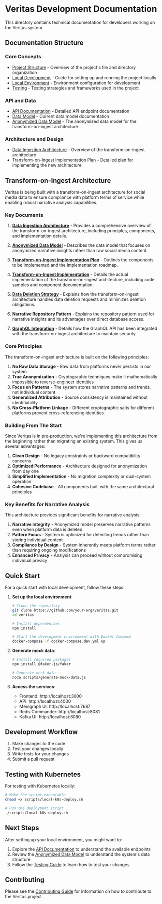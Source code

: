 # Veritas Development Documentation

This directory contains technical documentation for developers working on the Veritas system.

## Documentation Structure

### Core Concepts

- [Project Structure](./project-structure.md) - Overview of the project's file and directory organization
- [Local Development](./local-development.md) - Guide for setting up and running the project locally
- [Local Environment](./local-environment.md) - Environment configuration for development
- [Testing](./testing.md) - Testing strategies and frameworks used in the project

### API and Data

- [API Documentation](./api-docs.md) - Detailed API endpoint documentation
- [Data Model](./data-model.md) - Current data model documentation
- [Anonymized Data Model](./anonymized-data-model.md) - The anonymized data model for the transform-on-ingest architecture

### Architecture and Design

- [Data Ingestion Architecture](./data-ingestion-architecture.md) - Overview of the transform-on-ingest architecture
- [Transform-on-Ingest Implementation Plan](./transform-on-ingest-implementation-plan.md) - Detailed plan for implementing the new architecture

## Transform-on-Ingest Architecture

Veritas is being built with a transform-on-ingest architecture for social media data to ensure compliance with platform terms of service while enabling robust narrative analysis capabilities.

### Key Documents

1. **[Data Ingestion Architecture](./data-ingestion-architecture.md)** - Provides a comprehensive overview of the transform-on-ingest architecture, including principles, components, and implementation details.

2. **[Anonymized Data Model](./anonymized-data-model.md)** - Describes the data model that focuses on anonymized narrative insights rather than raw social media content.

3. **[Transform-on-Ingest Implementation Plan](./transform-on-ingest-implementation-plan.md)** - Outlines the components to be implemented and the implementation roadmap.

4. **[Transform-on-Ingest Implementation](./transform-on-ingest-implementation.md)** - Details the actual implementation of the transform-on-ingest architecture, including code samples and component documentation.

5. **[Data Deletion Strategy](./data-deletion-strategy.md)** - Explains how the transform-on-ingest architecture handles data deletion requests and minimizes deletion obligations.

6. **[Narrative Repository Pattern](./narrative-repository-pattern.md)** - Explains the repository pattern used for narrative insights and its advantages over direct database access.

7. **[GraphQL Integration](./transform-on-ingest-graphql.md)** - Details how the GraphQL API has been integrated with the transform-on-ingest architecture to maintain security.

### Core Principles

The transform-on-ingest architecture is built on the following principles:

1. **No Raw Data Storage** - Raw data from platforms never persists in our system
2. **True Anonymization** - Cryptographic techniques make it mathematically impossible to reverse-engineer identities
3. **Focus on Patterns** - The system stores narrative patterns and trends, not individual content
4. **Generalized Attribution** - Source consistency is maintained without identifiability
5. **No Cross-Platform Linkage** - Different cryptographic salts for different platforms prevent cross-referencing identities

### Building From The Start

Since Veritas is in pre-production, we're implementing this architecture from the beginning rather than migrating an existing system. This gives us several advantages:

1. **Clean Design** - No legacy constraints or backward compatibility concerns
2. **Optimized Performance** - Architecture designed for anonymization from day one
3. **Simplified Implementation** - No migration complexity or dual-system operation
4. **Cohesive Codebase** - All components built with the same architectural principles

### Key Benefits for Narrative Analysis

This architecture provides significant benefits for narrative analysis:

1. **Narrative Integrity** - Anonymized model preserves narrative patterns even when platform data is deleted
2. **Pattern Focus** - System is optimized for detecting trends rather than storing individual content
3. **Compliance by Design** - System inherently meets platform terms rather than requiring ongoing modifications
4. **Enhanced Privacy** - Analysis can proceed without compromising individual privacy

## Quick Start

For a quick start with local development, follow these steps:

1. **Set up the local environment**:
   ```bash
   # Clone the repository
   git clone https://github.com/your-org/veritas.git
   cd veritas
   
   # Install dependencies
   npm install
   
   # Start the development environment with Docker Compose
   docker-compose -f docker-compose.dev.yml up
   ```

2. **Generate mock data**:
   ```bash
   # Install required packages
   npm install @faker-js/faker
   
   # Generate mock data
   node scripts/generate-mock-data.js
   ```

3. **Access the services**:
   - Frontend: http://localhost:3000
   - API: http://localhost:4000
   - Memgraph UI: http://localhost:7687
   - Redis Commander: http://localhost:8081
   - Kafka UI: http://localhost:8080

## Development Workflow

1. Make changes to the code
2. Test your changes locally
3. Write tests for your changes
4. Submit a pull request

## Testing with Kubernetes

For testing with Kubernetes locally:

```bash
# Make the script executable
chmod +x scripts/local-k8s-deploy.sh

# Run the deployment script
./scripts/local-k8s-deploy.sh
```

## Next Steps

After setting up your local environment, you might want to:

1. Explore the [API Documentation](./api-docs.md) to understand the available endpoints
2. Review the [Anonymized Data Model](./anonymized-data-model.md) to understand the system's data structure
3. Follow the [Testing Guide](./testing.md) to learn how to test your changes

## Contributing

Please see the [Contributing Guide](../contributing.md) for information on how to contribute to the Veritas project. 